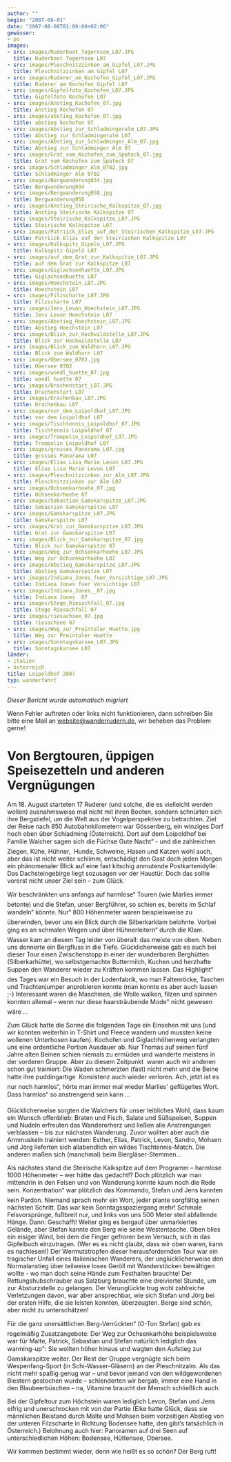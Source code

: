 ```yaml
---
author: ""
begin: "2007-08-01"
date: "2007-08-08T01:00:00+02:00"
gewässer:
- po
images:
- src: images/Ruderboot_Tegernsee_L07.JPG
  title: Ruderboot Tegernsee L07
- src: images/Pleschnitzzinken_am_Gipfel_L07.JPG
  title: Pleschnitzzinken am Gipfel L07
- src: images/Ruderer_am_Kochofen_Gipfel_L07.JPG
  title: Ruderer am Kochofen Gipfel L07
- src: images/Gipfelfoto_Kochofen_L07.JPG
  title: Gipfelfoto Kochofen L07
- src: images/Anstieg_Kochofen_07.jpg
  title: Anstieg Kochofen 07
- src: images/abstieg_kochofen_07.jpg
  title: abstieg kochofen 07
- src: images/Abstieg_zur_Schladmingeralm_L07.JPG
  title: Abstieg zur Schladmingeralm L07
- src: images/Abstieg_zur_Schladminger_Alm_07.jpg
  title: Abstieg zur Schladminger Alm 07
- src: images/Grat_vom_Kochofen_zum_Spateck_07.jpg
  title: Grat vom Kochofen zum Spateck 07
- src: images/Schladminger_Alm_0702.jpg
  title: Schladminger Alm 0702
- src: images/Bergwanderung034.jpg
  title: Bergwanderung034
- src: images/Bergwanderung058.jpg
  title: Bergwanderung058
- src: images/Anstieg_Steirische_Kalkspitze_07.jpg
  title: Anstieg Steirische Kalkspitze 07
- src: images/Steirische_Kalkspitze_L07.JPG
  title: Steirische Kalkspitze L07
- src: images/Patriick_Elias_auf_der_Steirischen_Kalkspitze_L07.JPG
  title: Patriick Elias auf der Steirischen Kalkspitze L07
- src: images/Kalkspitz_Gipelo_L07.JPG
  title: Kalkspitz Gipelö L07
- src: images/auf_dem_Grat_zur_Kalkspitze_L07.JPG
  title: auf dem Grat zur Kalkspitze L07
- src: images/Giglachseehuette_L07.JPG
  title: Giglachseehuette L07
- src: images/Hoechstein_L07.JPG
  title: Hoechstein L07
- src: images/Filzscharte_L07.JPG
  title: Filzscharte L07
- src: images/Jens_Levon_Hoechstein_L07.JPG
  title: Jens Levon Hoechstein L07
- src: images/Abstieg_Hoechstein_L07.JPG
  title: Abstieg Hoechstein L07
- src: images/Blick_zur_Hochwildstelle_L07.JPG
  title: Blick zur Hochwildstelle L07
- src: images/Blick_zum_Waldhorn_L07.JPG
  title: Blick zum Waldhorn L07
- src: images/Obersee_0702.jpg
  title: Obersee 0702
- src: images/woedl_huette_07.jpg
  title: woedl huette 07
- src: images/Drachenstart_L07.JPG
  title: Drachenstart L07
- src: images/Drachenbau_L07.JPG
  title: Drachenbau L07
- src: images/vor_dem_Loipoldhof_L07.JPG
  title: vor dem Loipoldhof L07
- src: images/Tischtennis_Loipoldhof_07.JPG
  title: Tischtennis Loipoldhof 07
- src: images/Trampolin_Loipoldhof_L07.JPG
  title: Trampolin Loipoldhof L07
- src: images/grosses_Panorama_L07.jpg
  title: grosses Panorama L07
- src: images/Elias_Lisa_Marie_Levon_L07.JPG
  title: Elias Lisa Marie Levon L07
- src: images/Pleschnitzzinken_zur_Alm_L07.JPG
  title: Pleschnitzzinken zur Alm L07
- src: images/Ochsenkarhoehe_07.jpg
  title: Ochsenkarhoehe 07
- src: images/Sebastian_Gamskarspitze_L07.JPG
  title: Sebastian Gamskarspitze L07
- src: images/Gamskarspitze_L07.JPG
  title: Gamskarspitze L07
- src: images/Grat_zur_Gamskarspitze_L07.JPG
  title: Grat zur Gamskarspitze L07
- src: images/Blick_zur_Gamskarspitze_07.jpg
  title: Blick zur Gamskarspitze 07
- src: images/Weg_zur_Ochsenkarhoehe_L07.JPG
  title: Weg zur Ochsenkarhoehe L07
- src: images/Abstieg_Gamskarspitze_L07.JPG
  title: Abstieg Gamskarspitze L07
- src: images/Indiana_Jones_fuer_Vorsichtige_L07.JPG
  title: Indiana Jones fuer Vorsichtige L07
- src: images/Indiana_Jones__07.jpg
  title: Indiana Jones  07
- src: images/Stege_Riesachfall_07.jpg
  title: Stege Riesachfall 07
- src: images/riesachsee_07.jpg
  title: riesachsee 07
- src: images/Weg_zur_Preintaler_Huette.jpg
  title: Weg zur Preintaler Huette
- src: images/Sonntagskarsee_L07.JPG
  title: Sonntagskarsee L07
länder:
- italien
- österreich
title: Loipoldhof 2007
typ: wanderfahrt
---
```



*Dieser Bericht wurde automatisch migriert*

Wenn Fehler auftreten oder links nicht funktionieren, dann schreiben Sie bitte eine Mail an website@wanderrudern.de, wir beheben das Problem gerne!



# Von Bergtouren, üppigen Speisezetteln und anderen Vergnügungen


Am 18. August starteten 17 Ruderer (und solche, die es vielleicht werden wollen) ausnahmsweise mal nicht mit ihren Booten, sondern schnürten sich ihre Bergstiefel, um die Welt aus der Vogelperspektive zu betrachten. Ziel der Reise nach 850 Autobahnkilometern war Gössenberg, ein winziges Dorf hoch oben über Schladming (Österreich). Dort auf dem Loipoldhof bei Familie Walcher sagen sich die Füchse Gute Nacht“ - und die zahlreichen Ziegen, Kühe, Hühner,  Hunde, Schweine, Hasen und Katzen wohl auch, aber das ist nicht weiter schlimm, entschädigt den Gast doch jeden Morgen ein phänomenaler Blick auf eine fast kitschig anmutende Postkartenidylle: Das Dachsteingebirge liegt sozusagen vor der Haustür. Doch das sollte vorerst nicht unser Ziel sein – zum Glück.

Wir beschränkten uns anfangs auf harmlose“ Touren (wie Marlies immer betonte) und die Stefan, unser Bergführer, so schien es, bereits im Schlaf wandeln“ könnte. Nur“ 800 Höhenmeter waren beispielsweise zu überwinden, bevor uns ein Blick durch die Silberkarklam belohnte. Vorbei ging es an schmalen Wegen und über Hühnerleitern“ durch die Klam. Wasser kam an diesem Tag leider von überall: das meiste von oben. Neben uns donnerte ein Bergfluss in die Tiefe. Glücklicherweise gab es auch bei dieser Tour einen Zwischenstopp in einer der wunderbaren Berghütten (Silberkarhütte), wo selbstgemachte Buttermilch, Kuchen und herzhafte Suppen den Wanderer wieder zu Kräften kommen lassen. Das Highlight“ des Tages war ein Besuch in der Lodenfabrik, wo man Faltenröcke, Taschen und Trachtenjumper anprobieren konnte (man konnte es aber auch lassen ;-) Interessant waren die Maschinen, die Wolle walken, filzen und spinnen konnten allemal – wenn nur diese haarsträubende Mode" nicht gewesen wäre ...

Zum Glück hatte die Sonne die folgenden Tage ein Einsehen mit uns (und wir konnten weiterhin in T-Shirt und Fleece wandern und mussten keine wollenen Unterhosen kaufen). Kochofen und Giglachhöhenweg verlangten uns eine ordentliche Portion Ausdauer ab. Nur Thomas auf seinen fünf Jahre alten Beinen schien niemals zu ermüden und wanderte meistens in der vorderen Gruppe. Aber zu diesem Zeitpunkt  waren auch wir anderen schon gut trainiert: Die Waden schmerzten (fast) nicht mehr und die Beine hatte ihre puddingartige  Konsistenz auch wieder verloren. Ach, jetzt ist es nur noch harmlos“, hörte man immer mal wieder Marlies' geflügeltes Wort. Dass harmlos“ so anstrengend sein kann ...

Glücklicherweise sorgten die Walchers für unser leibliches Wohl, dass kaum ein Wunsch offenblieb: Braten und Fisch, Salate und Süßspeisen, Suppen und Nudeln erfreuten das Wandererherz und ließen alle Anstrengungen verblassen – bis zur nächsten Wanderung. Zuvor wollten aber auch die Armmuskeln trainiert werden: Esther, Elias, Patrick, Levon, Sandro, Mohsen und Jörg lieferten sich allabendlich ein wildes Tischtennis-Match. Die anderen maßen sich (manchmal) beim Biergläser-Stemmen...

Als nächstes stand die Steirische Kalkspitze auf dem Programm – harmlose 1000 Höhenmeter – wer hätte das gedacht!? Doch plötzlich war man mittendrin in den Felsen und von Wanderung konnte kaum noch die Rede sein. Konzentration“ war plötzlich das Kommando, Stefan und Jens kannten kein Pardon. Niemand sprach mehr ein Wort, jeder plante sorgfältig seinen nächsten Schritt. Das war kein Sonntagsspaziergang mehr! Schmale Felsvorsprünge, fußbreit nur, und links von uns 500 Meter steil abfallende Hänge. Dann: Geschafft! Weiter ging es bergauf über unmarkiertes Gelände, aber Stefan kannte den Berg wie seine Westentasche. Oben blies ein eisiger Wind, bei dem die Finger gefroren beim Versuch, sich in das Gipfelbuch einzutragen. (Wer es es nicht glaubt, dass wir oben waren, kann es nachlesen!) Der Wermutstropfen dieser herausfordernden Tour war ein tragischer Unfall eines italienischen Wanderers, der unglücklicherweise den Normalanstieg über teilweise loses Geröll mit Wanderstöcken bewältigen wollte - wo man doch seine Hände zum Festhalten brauchte! Der Rettungshubschrauber aus Salzburg brauchte eine dreiviertel Stunde, um zur Absturzstelle zu gelangen. Der Verunglückte trug wohl zahlreiche Verletzungen davon, war aber ansprechbar, wie sich Stefan und Jörg bei der ersten Hilfe, die sie leisten konnten, überzeugten. Berge sind schön, aber nicht zu unterschätzen!

Für die ganz unersättlichen Berg-Verrückten“ (O-Ton Stefan) gab es regelmäßig Zusatzangebote: Der Weg zur Ochsenkarhöhe beispielsweise war für Malte, Patrick, Sebastian und Stefan natürlich lediglich das warming-up": Sie wollten höher hinaus und wagten den Aufstieg zur Gamskarspitze weiter. Der Rest der Gruppe vergnügte sich beim Wespenfang-Sport (in Schi-Wasser-Gläsern) an der Pleschnitzalm. Als das nicht mehr spaßig genug war – und bevor jemand von den wildgewordenen Biestern gestochen wurde – schlenderten wir bergab, immer eine Hand in den Blaubeerbüschen – na, Vitamine braucht der Mensch schließlich auch.

Bei der Gipfeltour zum Höchstein waren lediglich Levon, Stefan und Jens eifrig und unerschrocken mit von der Partie (Elke hatte Glück, dass sie männlichen Beistand durch Malte und Mohsen beim vorzeitigen Abstieg von der unteren Filzscharte in Richtung Bodensee hatte, den gibt’s tatsächlich in Österreich.) Belohnung auch hier: Panoramen auf drei Seen auf unterschiedlichen Höhen: Bodensee, Hüttensee, Obersee.

Wir kommen bestimmt wieder, denn wie heißt es so schön? Der Berg ruft!